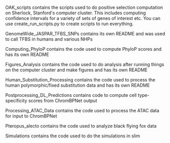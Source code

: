OAK_scripts contains the scripts used to do positive selection computation on Sherlock, Stanford's computer cluster.
This includes computing confidence intervals for a variety of sets of genes of interest etc.
You can use create_run_scripts.py to create scripts to run everything.

GenomeWide_JASPAR_TFBS_SNPs contains its own README and was used to call TFBS in humans and various NHPs

Computing_PhyloP contains the code used to compute PhyloP scores and has its own README

Figures_Analysis contains the code used to do analysis after running things on the computer cluster and make figures and has its own README

Human_Substitution_Processing contains the code used to process the human polymorphic/fixed substitution data and has its own README

Postprocessing_DL_Predictions contains code to compute cell type-specificity scores from ChromBPNet output

Processing_ATAC_Data contains the code used to process the ATAC data for input to ChromBPNet

Pteropus_alecto contains the code used to analyze black flying fox data

Simulations contains the code used to do the simulations in slim
